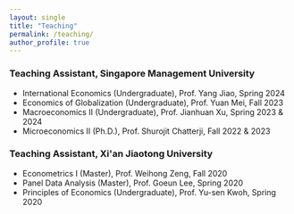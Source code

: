 ```yaml
---
layout: single
title: "Teaching"
permalink: /teaching/
author_profile: true
---
```


### Teaching Assistant, Singapore Management University
- International Economics (Undergraduate), Prof. Yang Jiao, Spring 2024
- Economics of Globalization (Undergraduate), Prof. Yuan Mei, Fall 2023
- Macroeconomics II (Undergraduate), Prof. Jianhuan Xu, Spring 2023 & 2024
- Microeconomics II (Ph.D.), Prof. Shurojit Chatterji, Fall 2022 & 2023

### Teaching Assistant, Xi'an Jiaotong University
- Econometrics I (Master), Prof. Weihong Zeng, Fall 2020
- Panel Data Analysis (Master), Prof. Goeun Lee, Spring 2020  
- Principles of Economics (Undergraduate), Prof. Yu-sen Kwoh, Spring 2020  


